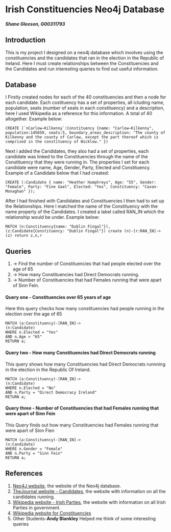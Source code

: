 # Irish Constituencies Neo4j Database
##### Shane Gleeson, G00311793

## Introduction
This is my project I designed on a neo4j database which involves using the constituencies and the candidates that ran in the election in the Republic of Ireland. Here I must create relationships between the Constituencies and the Candidates and run interesting queries to find out useful information.


## Database
I Firstly created nodes for each of the 40 constituencies and then a node for each candidate. Each costituency has a set of properties, all icluding name, population, seats (number of seats in each constituency) and a description, here I used Wikipedia as a reference for this information. A total of 40 altogether. Example below:

```
CREATE (`nCarlow–Kilkenny`:Constituency {name: "Carlow–Kilkenny", population:145659, seats:5, boundary_areas_description: "The county of Kilkenny and the county of Carlow, except the part thereof which is comprised in the constituency of Wicklow." })
```
Next i added the Candidates, they also had a set of properties, each candidate was linked to the Constituencies through the name of the Constituency that they were running in. The properties I set for each candidate were name, Age, Gender, Party, Elected and Constituency. Example of a Candidate below that I had created:
```
CREATE (:Candidate { name: "Heather Humphreys", Age: "55", Gender: "Female", Party: "Fine Gael", Elected: "Yes", Constituency: "Cavan-Monaghan"	});
```
After I had finished with Candidates and Constituencies I then had to set up the Relationships. Here I matched the name of the Constituency with the name property of the Candidates. I created a label called RAN_IN which the relationship would be under. Example below:

```
MATCH (n:Constituency{name: "Dublin Fingal"}),(z:Candidate{Constituency: "Dublin Fingal"}) create (n)-[r:RAN_IN]->(z) return z,n,r

```
## Queries
1. -> Find the number of Constituencies that had people elected over the age of 65
2. -> How many Constituencies had Direct Democrats running.
3. -> Number of Constituencies that had Females running that were apart of Sinn Fein.

#### Query one - Constituencies over 65 years of age
Here this query checks how many constituencies had people running in the election over the age of 65
```
MATCH (a:Constituency)-[RAN_IN]-> 
(n:Candidate) 
WHERE n.Elected = "Yes" 
AND n.Age > "65" 
RETURN a;

```

#### Query two - How many Constituencies had Direct Democrats running
This query shows how many Constituencies had Direct Democrats runnning in the election in the Republic Of Ireland.
```
MATCH (a:Constituency)-[RAN_IN]-> 
(n:Candidate) 
WHERE n.Elected = "No"
AND n.Party = "Direct Democracy Ireland"  
RETURN a;
```

#### Query three - Number of Constituencies that had Females running that were apart of Sinn Fein
This Query finds out how many Constituencies had Females running that were apart of Sinn Fien
```
MATCH (a:Constituency)-[RAN_IN]-> 
(n:Candidate) 
WHERE n.Gender = "Female"
AND n.Party = "Sinn Fein"  
RETURN a;
```

## References
1. [Neo4J website](http://neo4j.com/), the website of the Neo4j database.
2. [TheJournal website - Candidates](http://www.thejournal.ie/election-2016/constituency/), the website with information on all the candidates running.
3. [Wikipedia website - Irish Parties](https://en.wikipedia.org/wiki/List_of_political_parties_in_the_Republic_of_Ireland), the website with information on all Irish Parties in government.
4. [Wikipedia website for Constituencies](https://en.wikipedia.org/wiki/Parliamentary_constituencies_in_the_Republic_of_Ireland)
5. Other Students-**Andy Blankley** Helped me think of some interesting queries 
